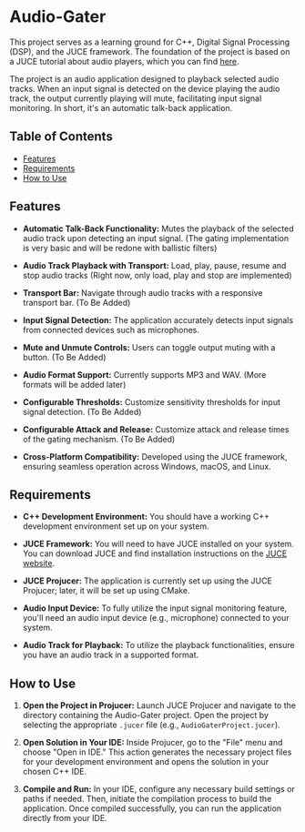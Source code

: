 # Audio-Gater

This project serves as a learning ground for C++, Digital Signal Processing (DSP), and the JUCE framework. The foundation of the project is based on a JUCE tutorial about audio players, which you can find [here](https://docs.juce.com/master/tutorial_playing_sound_files.html).

The project is an audio application designed to playback selected audio tracks. When an input signal is detected on the device playing the audio track, the output currently playing will mute, facilitating input signal monitoring. In short, it's an automatic talk-back application.

## Table of Contents

- [Features](#features)
- [Requirements](#requirements)
- [How to Use](#how-to-use)

## Features

- **Automatic Talk-Back Functionality:** Mutes the playback of the selected audio track upon detecting an input signal. (The gating implementation is very basic and will be redone with ballistic filters)

- **Audio Track Playback with Transport:** Load, play, pause, resume and stop audio tracks (Right now, only load, play and stop are implemented)

- **Transport Bar:** Navigate through audio tracks with a responsive transport bar. (To Be Added)

- **Input Signal Detection:** The application accurately detects input signals from connected devices such as microphones.

- **Mute and Unmute Controls:** Users can toggle output muting with a button. (To Be Added)

- **Audio Format Support:** Currently supports MP3 and WAV. (More formats will be added later)

- **Configurable Thresholds:** Customize sensitivity thresholds for input signal detection. (To Be Added)

- **Configurable Attack and Release:** Customize attack and release times of the gating mechanism. (To Be Added)

- **Cross-Platform Compatibility:** Developed using the JUCE framework, ensuring seamless operation across Windows, macOS, and Linux.

## Requirements

- **C++ Development Environment:** You should have a working C++ development environment set up on your system.

- **JUCE Framework:** You will need to have JUCE installed on your system. You can download JUCE and find installation instructions on the [JUCE website](https://juce.com/download/).

- **JUCE Projucer:** The application is currently set up using the JUCE Projucer; later, it will be set up using CMake.

- **Audio Input Device:** To fully utilize the input signal monitoring feature, you'll need an audio input device (e.g., microphone) connected to your system.

- **Audio Track for Playback:** To utilize the playback functionalities, ensure you have an audio track in a supported format.

## How to Use

1. **Open the Project in Projucer:** Launch JUCE Projucer and navigate to the directory containing the Audio-Gater project. Open the project by selecting the appropriate `.jucer` file (e.g., `AudioGaterProject.jucer`).

2. **Open Solution in Your IDE:** Inside Projucer, go to the "File" menu and choose "Open in IDE." This action generates the necessary project files for your development environment and opens the solution in your chosen C++ IDE.

3. **Compile and Run:** In your IDE, configure any necessary build settings or paths if needed. Then, initiate the compilation process to build the application. Once compiled successfully, you can run the application directly from your IDE.
